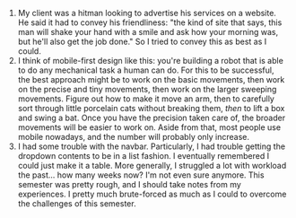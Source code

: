 1. My client was a hitman looking to advertise his services on a website. He said
it had to convey his friendliness: "the kind of site that says, this man will shake
your hand with a smile and ask how your morning was, but he'll also get the job done."
So I tried to convey this as best as I could.
2. I think of mobile-first design like this: you're building a robot that is able
to do any mechanical task a human can do. For this to be successful, the best
approach might be to work on the basic movements, then work on the precise and
tiny movements, then work on the larger sweeping movements. Figure out how to make
it move an arm, then to carefully sort through little porcelain cats without
breaking them, *then* to lift a box and swing a bat. Once you have the precision
taken care of, the broader movements will be easier to work on. Aside from that,
most people use mobile nowadays, and the number will probably only increase.
3. I had some trouble with the navbar. Particularly, I had trouble getting the
dropdown contents to be in a list fashion. I eventually remembered I could just
make it a table. More generally, I struggled a lot with workload the past... how
many weeks now? I'm not even sure anymore. This semester was pretty rough, and
I should take notes from my experiences. I pretty much brute-forced as much as I
could to overcome the challenges of this semester.
